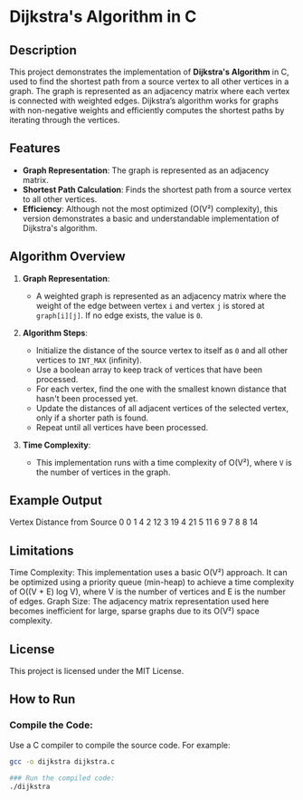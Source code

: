 # Dijkstra's Algorithm in C

## Description

This project demonstrates the implementation of **Dijkstra's Algorithm** in C, used to find the shortest path from a source vertex to all other vertices in a graph. The graph is represented as an adjacency matrix where each vertex is connected with weighted edges. Dijkstra’s algorithm works for graphs with non-negative weights and efficiently computes the shortest paths by iterating through the vertices.

## Features

- **Graph Representation**: The graph is represented as an adjacency matrix.
- **Shortest Path Calculation**: Finds the shortest path from a source vertex to all other vertices.
- **Efficiency**: Although not the most optimized (O(V²) complexity), this version demonstrates a basic and understandable implementation of Dijkstra's algorithm.

## Algorithm Overview

1. **Graph Representation**: 
   - A weighted graph is represented as an adjacency matrix where the weight of the edge between vertex `i` and vertex `j` is stored at `graph[i][j]`. If no edge exists, the value is `0`.
   
2. **Algorithm Steps**:
   - Initialize the distance of the source vertex to itself as `0` and all other vertices to `INT_MAX` (infinity).
   - Use a boolean array to keep track of vertices that have been processed.
   - For each vertex, find the one with the smallest known distance that hasn't been processed yet.
   - Update the distances of all adjacent vertices of the selected vertex, only if a shorter path is found.
   - Repeat until all vertices have been processed.
   
3. **Time Complexity**: 
   - This implementation runs with a time complexity of O(V²), where `V` is the number of vertices in the graph.

## Example Output
Vertex   Distance from Source
0        0
1        4
2        12
3        19
4        21
5        11
6        9
7        8
8        14

## Limitations
Time Complexity: This implementation uses a basic O(V²) approach. It can be optimized using a priority queue (min-heap) to achieve a time complexity of O((V + E) log V), where V is the number of vertices and E is the number of edges.
Graph Size: The adjacency matrix representation used here becomes inefficient for large, sparse graphs due to its O(V²) space complexity.

## License
This project is licensed under the MIT License.

## How to Run

### Compile the Code:
Use a C compiler to compile the source code. For example:

```bash
gcc -o dijkstra dijkstra.c

### Run the compiled code:
./dijkstra



